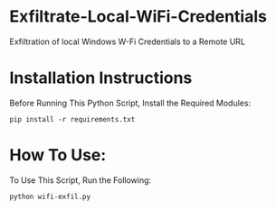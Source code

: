 # Exfiltrate-Local-WiFi-Credentials
Exfiltration of local Windows W-Fi Credentials to a Remote URL

# Installation Instructions
Before Running This Python Script, Install the Required Modules:
```
pip install -r requirements.txt
```

# How To Use:
To Use This Script, Run the Following:
```
python wifi-exfil.py
```
